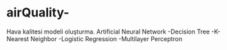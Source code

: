 # airQuality-
Hava kalitesi modeli oluşturma.
Artificial Neural Network
-Decision Tree
-K-Nearest Neighbor
-Logistic Regression
-Multilayer Perceptron
